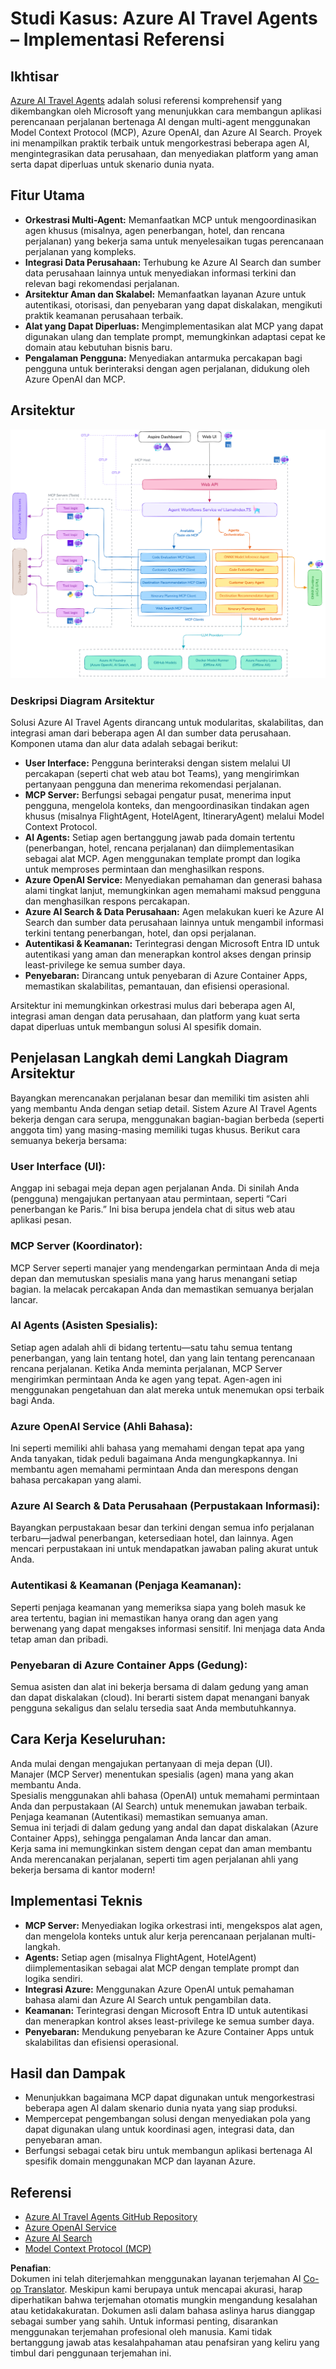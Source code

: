 <!--
CO_OP_TRANSLATOR_METADATA:
{
  "original_hash": "4d3415b9d2bf58bc69be07f945a69e07",
  "translation_date": "2025-07-14T06:03:26+00:00",
  "source_file": "09-CaseStudy/travelagentsample.md",
  "language_code": "id"
}
-->
# Studi Kasus: Azure AI Travel Agents – Implementasi Referensi

## Ikhtisar

[Azure AI Travel Agents](https://github.com/Azure-Samples/azure-ai-travel-agents) adalah solusi referensi komprehensif yang dikembangkan oleh Microsoft yang menunjukkan cara membangun aplikasi perencanaan perjalanan bertenaga AI dengan multi-agent menggunakan Model Context Protocol (MCP), Azure OpenAI, dan Azure AI Search. Proyek ini menampilkan praktik terbaik untuk mengorkestrasi beberapa agen AI, mengintegrasikan data perusahaan, dan menyediakan platform yang aman serta dapat diperluas untuk skenario dunia nyata.

## Fitur Utama
- **Orkestrasi Multi-Agent:** Memanfaatkan MCP untuk mengoordinasikan agen khusus (misalnya, agen penerbangan, hotel, dan rencana perjalanan) yang bekerja sama untuk menyelesaikan tugas perencanaan perjalanan yang kompleks.
- **Integrasi Data Perusahaan:** Terhubung ke Azure AI Search dan sumber data perusahaan lainnya untuk menyediakan informasi terkini dan relevan bagi rekomendasi perjalanan.
- **Arsitektur Aman dan Skalabel:** Memanfaatkan layanan Azure untuk autentikasi, otorisasi, dan penyebaran yang dapat diskalakan, mengikuti praktik keamanan perusahaan terbaik.
- **Alat yang Dapat Diperluas:** Mengimplementasikan alat MCP yang dapat digunakan ulang dan template prompt, memungkinkan adaptasi cepat ke domain atau kebutuhan bisnis baru.
- **Pengalaman Pengguna:** Menyediakan antarmuka percakapan bagi pengguna untuk berinteraksi dengan agen perjalanan, didukung oleh Azure OpenAI dan MCP.

## Arsitektur
![Architecture](https://raw.githubusercontent.com/Azure-Samples/azure-ai-travel-agents/main/docs/ai-travel-agents-architecture-diagram.png)

### Deskripsi Diagram Arsitektur

Solusi Azure AI Travel Agents dirancang untuk modularitas, skalabilitas, dan integrasi aman dari beberapa agen AI dan sumber data perusahaan. Komponen utama dan alur data adalah sebagai berikut:

- **User Interface:** Pengguna berinteraksi dengan sistem melalui UI percakapan (seperti chat web atau bot Teams), yang mengirimkan pertanyaan pengguna dan menerima rekomendasi perjalanan.
- **MCP Server:** Berfungsi sebagai pengatur pusat, menerima input pengguna, mengelola konteks, dan mengoordinasikan tindakan agen khusus (misalnya FlightAgent, HotelAgent, ItineraryAgent) melalui Model Context Protocol.
- **AI Agents:** Setiap agen bertanggung jawab pada domain tertentu (penerbangan, hotel, rencana perjalanan) dan diimplementasikan sebagai alat MCP. Agen menggunakan template prompt dan logika untuk memproses permintaan dan menghasilkan respons.
- **Azure OpenAI Service:** Menyediakan pemahaman dan generasi bahasa alami tingkat lanjut, memungkinkan agen memahami maksud pengguna dan menghasilkan respons percakapan.
- **Azure AI Search & Data Perusahaan:** Agen melakukan kueri ke Azure AI Search dan sumber data perusahaan lainnya untuk mengambil informasi terkini tentang penerbangan, hotel, dan opsi perjalanan.
- **Autentikasi & Keamanan:** Terintegrasi dengan Microsoft Entra ID untuk autentikasi yang aman dan menerapkan kontrol akses dengan prinsip least-privilege ke semua sumber daya.
- **Penyebaran:** Dirancang untuk penyebaran di Azure Container Apps, memastikan skalabilitas, pemantauan, dan efisiensi operasional.

Arsitektur ini memungkinkan orkestrasi mulus dari beberapa agen AI, integrasi aman dengan data perusahaan, dan platform yang kuat serta dapat diperluas untuk membangun solusi AI spesifik domain.

## Penjelasan Langkah demi Langkah Diagram Arsitektur
Bayangkan merencanakan perjalanan besar dan memiliki tim asisten ahli yang membantu Anda dengan setiap detail. Sistem Azure AI Travel Agents bekerja dengan cara serupa, menggunakan bagian-bagian berbeda (seperti anggota tim) yang masing-masing memiliki tugas khusus. Berikut cara semuanya bekerja bersama:

### User Interface (UI):
Anggap ini sebagai meja depan agen perjalanan Anda. Di sinilah Anda (pengguna) mengajukan pertanyaan atau permintaan, seperti “Cari penerbangan ke Paris.” Ini bisa berupa jendela chat di situs web atau aplikasi pesan.

### MCP Server (Koordinator):
MCP Server seperti manajer yang mendengarkan permintaan Anda di meja depan dan memutuskan spesialis mana yang harus menangani setiap bagian. Ia melacak percakapan Anda dan memastikan semuanya berjalan lancar.

### AI Agents (Asisten Spesialis):
Setiap agen adalah ahli di bidang tertentu—satu tahu semua tentang penerbangan, yang lain tentang hotel, dan yang lain tentang perencanaan rencana perjalanan. Ketika Anda meminta perjalanan, MCP Server mengirimkan permintaan Anda ke agen yang tepat. Agen-agen ini menggunakan pengetahuan dan alat mereka untuk menemukan opsi terbaik bagi Anda.

### Azure OpenAI Service (Ahli Bahasa):
Ini seperti memiliki ahli bahasa yang memahami dengan tepat apa yang Anda tanyakan, tidak peduli bagaimana Anda mengungkapkannya. Ini membantu agen memahami permintaan Anda dan merespons dengan bahasa percakapan yang alami.

### Azure AI Search & Data Perusahaan (Perpustakaan Informasi):
Bayangkan perpustakaan besar dan terkini dengan semua info perjalanan terbaru—jadwal penerbangan, ketersediaan hotel, dan lainnya. Agen mencari perpustakaan ini untuk mendapatkan jawaban paling akurat untuk Anda.

### Autentikasi & Keamanan (Penjaga Keamanan):
Seperti penjaga keamanan yang memeriksa siapa yang boleh masuk ke area tertentu, bagian ini memastikan hanya orang dan agen yang berwenang yang dapat mengakses informasi sensitif. Ini menjaga data Anda tetap aman dan pribadi.

### Penyebaran di Azure Container Apps (Gedung):
Semua asisten dan alat ini bekerja bersama di dalam gedung yang aman dan dapat diskalakan (cloud). Ini berarti sistem dapat menangani banyak pengguna sekaligus dan selalu tersedia saat Anda membutuhkannya.

## Cara Kerja Keseluruhan:

Anda mulai dengan mengajukan pertanyaan di meja depan (UI).  
Manajer (MCP Server) menentukan spesialis (agen) mana yang akan membantu Anda.  
Spesialis menggunakan ahli bahasa (OpenAI) untuk memahami permintaan Anda dan perpustakaan (AI Search) untuk menemukan jawaban terbaik.  
Penjaga keamanan (Autentikasi) memastikan semuanya aman.  
Semua ini terjadi di dalam gedung yang andal dan dapat diskalakan (Azure Container Apps), sehingga pengalaman Anda lancar dan aman.  
Kerja sama ini memungkinkan sistem dengan cepat dan aman membantu Anda merencanakan perjalanan, seperti tim agen perjalanan ahli yang bekerja bersama di kantor modern!

## Implementasi Teknis
- **MCP Server:** Menyediakan logika orkestrasi inti, mengekspos alat agen, dan mengelola konteks untuk alur kerja perencanaan perjalanan multi-langkah.
- **Agents:** Setiap agen (misalnya FlightAgent, HotelAgent) diimplementasikan sebagai alat MCP dengan template prompt dan logika sendiri.
- **Integrasi Azure:** Menggunakan Azure OpenAI untuk pemahaman bahasa alami dan Azure AI Search untuk pengambilan data.
- **Keamanan:** Terintegrasi dengan Microsoft Entra ID untuk autentikasi dan menerapkan kontrol akses least-privilege ke semua sumber daya.
- **Penyebaran:** Mendukung penyebaran ke Azure Container Apps untuk skalabilitas dan efisiensi operasional.

## Hasil dan Dampak
- Menunjukkan bagaimana MCP dapat digunakan untuk mengorkestrasi beberapa agen AI dalam skenario dunia nyata yang siap produksi.
- Mempercepat pengembangan solusi dengan menyediakan pola yang dapat digunakan ulang untuk koordinasi agen, integrasi data, dan penyebaran aman.
- Berfungsi sebagai cetak biru untuk membangun aplikasi bertenaga AI spesifik domain menggunakan MCP dan layanan Azure.

## Referensi
- [Azure AI Travel Agents GitHub Repository](https://github.com/Azure-Samples/azure-ai-travel-agents)
- [Azure OpenAI Service](https://azure.microsoft.com/en-us/products/ai-services/openai-service/)
- [Azure AI Search](https://azure.microsoft.com/en-us/products/ai-services/ai-search/)
- [Model Context Protocol (MCP)](https://modelcontextprotocol.io/)

**Penafian**:  
Dokumen ini telah diterjemahkan menggunakan layanan terjemahan AI [Co-op Translator](https://github.com/Azure/co-op-translator). Meskipun kami berupaya untuk mencapai akurasi, harap diperhatikan bahwa terjemahan otomatis mungkin mengandung kesalahan atau ketidakakuratan. Dokumen asli dalam bahasa aslinya harus dianggap sebagai sumber yang sahih. Untuk informasi penting, disarankan menggunakan terjemahan profesional oleh manusia. Kami tidak bertanggung jawab atas kesalahpahaman atau penafsiran yang keliru yang timbul dari penggunaan terjemahan ini.